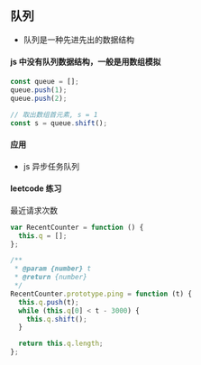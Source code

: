 ## 队列

- 队列是一种先进先出的数据结构

#### js 中没有队列数据结构，一般是用数组模拟

```js
const queue = [];
queue.push(1);
queue.push(2);

// 取出数组首元素, s = 1
const s = queue.shift();
```

#### 应用

- js 异步任务队列

#### leetcode 练习

<a src="https://leetcode.cn/problems/H8086Q/">最近请求次数</a>

```js
var RecentCounter = function () {
  this.q = [];
};

/**
 * @param {number} t
 * @return {number}
 */
RecentCounter.prototype.ping = function (t) {
  this.q.push(t);
  while (this.q[0] < t - 3000) {
    this.q.shift();
  }

  return this.q.length;
};
```

